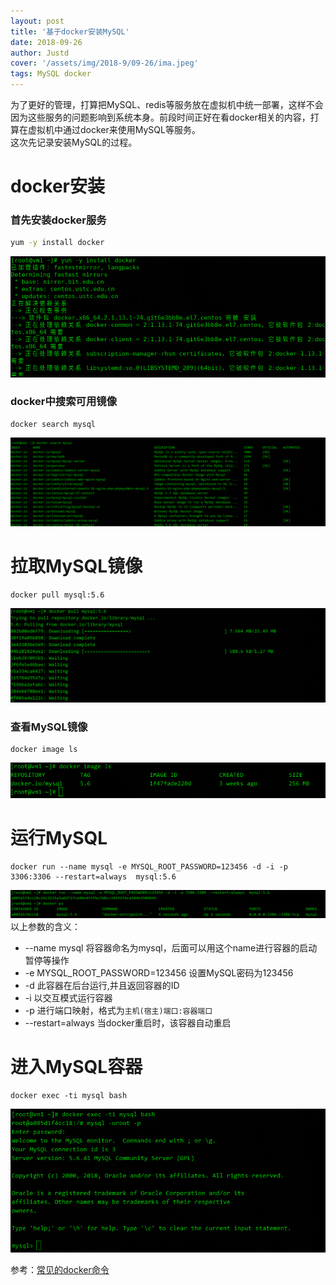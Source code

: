 ```yaml
---
layout: post
title: '基于docker安装MySQL'
date: 2018-09-26
author: Justd
cover: '/assets/img/2018-9/09-26/ima.jpeg'
tags: MySQL docker  
---
```

为了更好的管理，打算把MySQL、redis等服务放在虚拟机中统一部署，这样不会因为这些服务的问题影响到系统本身。前段时间正好在看docker相关的内容，打算在虚拟机中通过docker来使用MySQL等服务。  
这次先记录安装MySQL的过程。  
# docker安装  
### 首先安装docker服务  
``` bash
yum -y install docker   
``` 
![](/assets/img/2018-9/09-26/installdocker.png)

### docker中搜索可用镜像
```
docker search mysql
```
![](/assets/img/2018-9/09-26/dockermysql.png)


# 拉取MySQL镜像
```
docker pull mysql:5.6
```
![](/assets/img/2018-9/09-26/installmysql.png)

### 查看MySQL镜像
```
docker image ls
```
![](/assets/img/2018-9/09-26/dockerimage.png)


# 运行MySQL
```
docker run --name mysql -e MYSQL_ROOT_PASSWORD=123456 -d -i -p 3306:3306 --restart=always  mysql:5.6
```
![](/assets/img/2018-9/09-26/run.png)
以上参数的含义：  
- --name mysql  将容器命名为mysql，后面可以用这个name进行容器的启动暂停等操作   
- -e MYSQL_ROOT_PASSWORD=123456 设置MySQL密码为123456
- -d 此容器在后台运行,并且返回容器的ID
- -i 以交互模式运行容器
- -p 进行端口映射，格式为`主机(宿主)端口:容器端口` 
- --restart=always 当docker重启时，该容器自动重启
# 进入MySQL容器
```
docker exec -ti mysql bash
```
![](/assets/img/2018-9/09-26/exec.png)


参考：[常见的docker命令](https://yuge.ml/2018/09/27/Common-docker-commands.html)